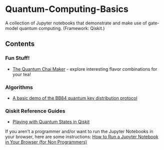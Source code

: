 # Quantum-Computing-Basics
A collection of Jupyter notebooks that demonstrate and make use of gate-model quantum computing. (Framework: Qiskit.)

## Contents

### Fun Stuff!
- [The Quantum Chai Maker](The_Quantum_Chai_Maker.ipynb) - explore interesting flavor combinations for your tea!

### Algorithms
- [A basic demo of the BB84 quantum key distribution protocol](BB84_QKD.ipynb)

### Qiskit Reference Guides
- [Playing with Quantum States in Qiskit](/Qiskit_Reference_Guides/Playing_with_Quantum_States_in_Qiskit.ipynb)


If you aren't a programmer and/or want to run the Jupyter Notebooks in your browser, here are some instructions: [How to Run a Jupyter Notebook in Your Browser (for Non Programmers)](Howto_RunJupyterNotebook_for_NonProgrammers.pdf)
